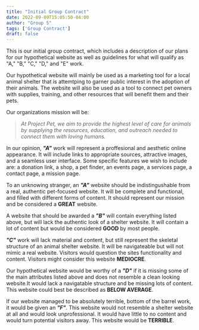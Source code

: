 ```yaml
---
title: "Initial Group Contract"
date: 2022-09-09T15:05:50-04:00
author: "Group 5"
tags: ['Group Contract']
draft: false
---
```


This is our initial group contract, which includes a description of our plans for our hypothetical website as well as guidelines for what will qualify as "A," "B," "C," "D," and "E" work.

Our hypothetical website will mainly be used as a marketing tool for a local animal shelter that is attemtping to garner public interest in the adoption of their animals. The website will also be used as a tool to connect pet owners with supplies, training, and other resources that will benefit them and their pets.

Our organizations mission will be:

> *At Project Pet, we aim to provide the highest level of care for animals by supplying the resources, education, and outreach needed to connect them with loving humans.*

In our opinion, ***"A"*** work will represent a proffesional and aesthetic online appearance. It will include links to appropriate sources, attractive images, and a seamless user interface. Some specific features we wish to include are: a donation link, a shop, a pet finder, an events page, a services page, a contact page, a mission page.

To an unknowing stranger, an ***"A"*** website should be indistingushable from a real, authentic pet-focused website. It will be complete and functional, and filled with different forms of content. It should represent our mission and be considered a **GREAT** website. 



A website that should be awarded a ***"B"*** will contain everything listed above, but will lack the authentic look of a shelter website. It will contain a lot of content but would be considered **GOOD** by most people. 



***"C"*** work will lack material and content, but still represent the skeletal structure of an animal shelter website. It will be navigateable but will not mimic a real website. Visitors would question the sites functionality and content. Visitors might consider this website **MEDIOCRE**.



Our hypothetical website would be worthy of a ***"D"*** if it is missing some of the main attributes listed above and does not resemble a clean looking website.It would lack a navigatable structure and be missing lots of content. This website could best be described as **BELOW AVERAGE**. 



If our website managed to be absolutely terrible, bottom of the barrel work, it would be given an ***"F"***. This website would not resemble a shelter website at all and would look unprofessional. It would have little to no content and would turn potential visitors away. This website would be **TERRIBLE**.
